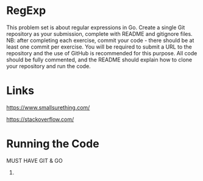 # RegExp
This problem set is about regular expressions in Go. 
Create a single Git repository as your submission, complete with README and gitignore files. 
NB: after completing each exercise, commit your code - there should be at least one commit per exercise. 
You will be required to submit a URL to the repository and the use of GitHub is recommended for this purpose. 
All code should be fully commented, and the README should explain how to clone your repository and run the code.


# Links
https://www.smallsurething.com/

https://stackoverflow.com/


# Running the Code
MUST HAVE GIT & GO

1.
